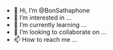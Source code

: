 - 👋 Hi, I’m @BonSathaphone
- 👀 I’m interested in ...
- 🌱 I’m currently learning ...
- 💞️ I’m looking to collaborate on ...
- 📫 How to reach me ...

<!---
BonSathaphone/BonSathaphone is a ✨ special ✨ repository because its `README.md` (this file) appears on your GitHub profile.
You can click the Preview link to take a look at your changes.
--->
